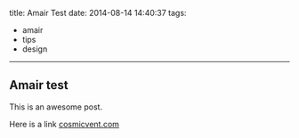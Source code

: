 title: Amair Test
date: 2014-08-14 14:40:37
tags:
- amair
- tips
- design
---

## Amair test

This is an awesome post.

Here is a link [cosmicvent.com](https://cosmicvent.com)
